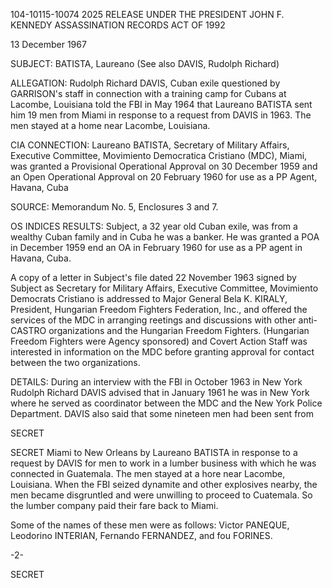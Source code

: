 104-10115-10074 2025 RELEASE UNDER THE PRESIDENT JOHN F. KENNEDY ASSASSINATION RECORDS ACT OF 1992

13 December 1967

SUBJECT: BATISTA, Laureano
(See also DAVIS, Rudolph Richard)

ALLEGATION:
Rudolph Richard DAVIS, Cuban
exile questioned by GARRISON's staff
in connection with a training camp
for Cubans at Lacombe, Louisiana
told the FBI in May 1964 that Laureano
BATISTA sent him 19 men from Miami in
response to a request from DAVIS in
1963. The men stayed at a home near
Lacombe, Louisiana.

CIA CONNECTION:
Laureano BATISTA, Secretary
of Military Affairs, Executive
Committee, Movimiento Democratica
Cristiano (MDC), Miami, was
granted a Provisional Operational
Approval on 30 December 1959
and an Open Operational Approval on
20 February 1960 for use as a
PP Agent, Havana, Cuba

SOURCE:
Memorandum No. 5, Enclosures 3
and 7.

OS INDICES RESULTS:
Subject, a 32 year old Cuban exile, was from a wealthy Cuban
family and in Cuba he was a banker. He was granted a POA in December
1959 end an OA in February 1960 for use as a PP agent in Havana, Cuba.

A copy of a letter in Subject's file dated 22 November 1963
signed by Subject as Secretary for Military Affairs, Executive Committee,
Movimiento Democrats Cristiano is addressed to Major General Bela K.
KIRALY, President, Hungarian Freedom Fighters Federation, Inc., and
offered the services of the MDC in arranging reetings and discussions
with other anti-CASTRO organizations and the Hungarian Freedom Fighters.
(Hungarian Freedom Fighters were Agency sponsored) and Covert Action
Staff was interested in information on the MDC before granting approval
for contact between the two organizations.

DETAILS:
During an interview with the FBI in October 1963 in New York
Rudolph Richard DAVIS advised that in January 1961 he was in New York
where he served as coordinator between the MDC and the New York Police
Department. DAVIS also said that some nineteen men had been sent from

SECRET

SECRET
Miami to New Orleans by Laureano BATISTA in response to a request
by DAVIS for men to work in a lumber business with which he was
connected in Guatemala. The men stayed at a hore near Lacombe,
Louisiana. When the FBI seized dynamite and other explosives
nearby, the men became disgruntled and were unwilling to proceed to
Cuatemala. So the lumber company paid their fare back to Miami.

Some of the names of these men were as follows: Victor
PANEQUE, Leodorino INTERIAN, Fernando FERNANDEZ, and fou FORINES.

-2-

SECRET
